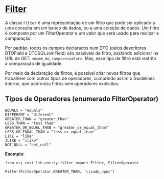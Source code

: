 # [Filter](../../src/nsj_rest_lib/entity/filter.py)
A classe `Filter` é uma representação de um filtro que pode ser aplicado a uma consulta em um banco de dados, ou a uma coleção de dados. Um filtro é composto por um FilterOperator e um valor que será usado para realizar a comparação.

Por padrão, todos os campos declarados num DTO (pelos descritores DTOField e DTOSQLJoinField) são passíveis de filtro, bastando adicionar na URL de GET: ```<nome_do_campo>=<valor>```. Mas, esse tipo de filtro está restrito à comparação de igualdade.

Por meio da declaração de filtros, é possível criar novos filtros que trabalhem com outros tipos de operadores, cumprindo assim o Guidelines interno, que padroniza filtros sem operadores explícitos.

## Tipos de Operadores (enumerado FilterOperator)
```
EQUALS = "equals"
DIFFERENT = "diferent"
GREATER_THAN = "greater_than"
LESS_THAN = "less_than"
GREATER_OR_EQUAL_THAN = "greater_or_equal_than"
LESS_OR_EQUAL_THAN = "less_or_equal_than"
LIKE = "like"
ILIKE = "ilike"
NOT_NULL = "not_null"
```

**Exemplo:**
```
from nsj_rest_lib.entity.filter import Filter, FilterOperator

Filter(FilterOperator.GREATER_THAN, 'criado_apos')
```